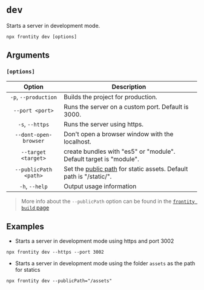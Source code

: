 # `dev`

Starts a server in development mode.

```shell
npx frontity dev [options]
```

## Arguments

### **`[options]`**

|        Option         | Description                                                                                                       |
| :-------------------: | ----------------------------------------------------------------------------------------------------------------- |
| `-p`, `--production`  | Builds the project for production.                                                                                |
|    `--port <port>`    | Runs the server on a custom port. Default is 3000.                                                                |
|    `-s`, `--https`    | Runs the server using https.                                                                                      |
| `--dont-open-browser` | Don't open a browser window with the localhost.                                                                   |
|  `--target <target>`  | create bundles with "es5" or "module". Default target is "module".                                                |
| `--publicPath <path>` | Set the [public path](https://webpack.js.org/guides/public-path/) for static assets. Default path is "/static/". |
|    `-h`, `--help`     | Output usage information                                                                                         
> More info about the `--publicPath` option can be found in the [`frontity build` page](build.md)

## Examples

- Starts a server in development mode using https and port 3002

```shell
npx frontity dev --https --port 3002
```

- Starts a server in development mode using the folder `assets` as the path for statics

```shell
npx frontity dev --publicPath="/assets"
```